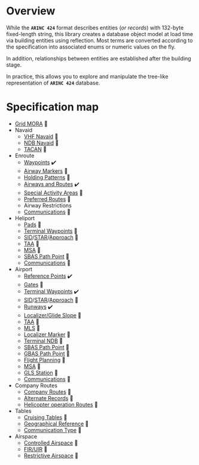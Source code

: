 # Overview

While the **`ARINC 424`** format describes entities (*or records*) with 132-byte fixed-length string, this library creates 
a database object model at load time via building entities using reflection. Most terms are converted according 
to the specification into associated enums or numeric values on the fly.

In addition, relationships between entities are established after the building stage.

In practice, this allows you to explore and manipulate the tree-like representation of **`ARINC 424`** database.

# Specification map

- [Grid MORA](api/Arinc424.MinimumAltitudesGrid.yml) 🚧
- Navaid
  - [VHF Navaid](api/Arinc424.Navigation.OmnidirectionalStation.yml) 🚧
  - [NDB Navaid](api/Arinc424.Navigation.NonDirectionalBeacon.yml) 🚧
  - [TACAN](api/Arinc424.Navigation.TacticalSystem.yml) 🚧
- Enroute
  - [Waypoints](api/Arinc424.Waypoints.Waypoint.yml) ✔️
  - [Airway Markers](api/Arinc424.Routing.AirwayMarker.yml) 🚧
  - [Holding Patterns](api/Arinc424.Routing.HoldingPattern.yml) 🚧
  - [Airways and Routes](api/Arinc424.Routing.Airway.yml) ✔️
  - [Special Activity Areas](api/Arinc424.Routing.SpecialActivityArea.yml) 🚧
  - [Preferred Routes](api/Arinc424.Routing.PreferredRoute.yml) 🚧
  - Airway Restrictions
  - [Communications](api/Arinc424.Routing.AirwayCommunications.yml) 🚧
- Heliport
  - [Pads](api/Arinc424.Ports.Heliport.yml) 🚧
  - [Terminal Waypoints](api/Arinc424.Waypoints.HeliportTerminalWaypoint.yml) 🚧
  - [SID](api/Arinc424.Procedures.HeliportDeparture.yml)/[STAR](api/Arinc424.Procedures.HeliportArrival.yml)/[Approach](api/Arinc424.Procedures.HeliportApproach.yml) 🚧
  - [TAA](api/Arinc424.Ports.HeliportArrivalAltitudes.yml) 🚧
  - [MSA](api/Arinc424.Ports.HeliportMinimumAltitudes.yml) 🚧
  - [SBAS Path Point](api/Arinc424.Ports.HelicopterSatelliteAugmentPoint.yml) 🚧
  - [Communications](api/Arinc424.Ports.HeliportCommunications.yml) 🚧
- Airport
  - [Reference Points](api/Arinc424.Ports.Airport.yml) ✔️
  - [Gates](api/Arinc424.Ports.Gate.yml) 🚧
  - [Terminal Waypoints](api/Arinc424.Waypoints.AirportTerminalWaypoint.yml) ✔️
  - [SID](api/Arinc424.Procedures.AirportDeparture.yml)/[STAR](api/Arinc424.Procedures.AirportArrival.yml)/[Approach](api/Arinc424.Procedures.AirportApproach.yml) 🚧
  - [Runways](api/Arinc424.Ports.Runway.yml) ✔️
  - [Localizer/Glide Slope](api/Arinc424.Ports.LocalizerGlideSlope.yml) 🚧
  - [TAA](api/Arinc424.Ports.AirportArrivalAltitudes.yml) 🚧
  - [MLS](api/Arinc424.Navigation.MicrowaveLandingSystem.yml) 🚧
  - [Localizer Marker](api/Arinc424.Ports.LocalizerMarker.yml) 🚧
  - [Terminal NDB](api/Arinc424.Navigation.AirportBeacon.yml) 🚧
  - [SBAS Path Point](api/Arinc424.Ports.AirportSatelliteAugmentPoint.yml) 🚧
  - [GBAS Path Point](api/Arinc424.Ports.GroundAugmentPoint.yml) 🚧
  - [Flight Planning](api/Arinc424.Ports.FlightPlanning.yml) 🚧
  - [MSA](api/Arinc424.Ports.AirportMinimumAltitudes.yml) 🚧
  - [GLS Station](api/Arinc424.Ports.GlobalLandingSystem.yml) 🚧
  - [Communications](api/Arinc424.Ports.AirportCommunications.yml) 🚧
- Company Routes
  - [Company Routes](api/Arinc424.Routing.CompanyRoute.yml) 🚧
  - [Alternate Records](api/Arinc424.Routing.Alternate.yml) 🚧
  - [Helicopter operation Routes](api/Arinc424.Routing.HelicopterCompanyRoute.yml) 🚧
- Tables
  - [Cruising Tables](api/Arinc424.Tables.CruiseTable.yml) 🚧
  - [Geographical Reference](api/Arinc424.Tables.GeographicalReference.yml) 🚧
  - [Communication Type](api/Arinc424.Tables.CommunicationType.yml) 🚧
- Airspace
  - [Controlled Airspace](api/Arinc424.Airspace.ControlledAirspace.yml) 🚧
  - [FIR/UIR](api/Arinc424.Airspace.FlightInfoRegion.yml) 🚧
  - [Restrictive Airspace](api/Arinc424.Airspace.RestrictiveAirspace.yml) 🚧
